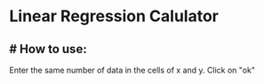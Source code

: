 # Linear Regression Calulator

## # How to use:
Enter the same number of data in the cells of x and y.
Click on "ok"